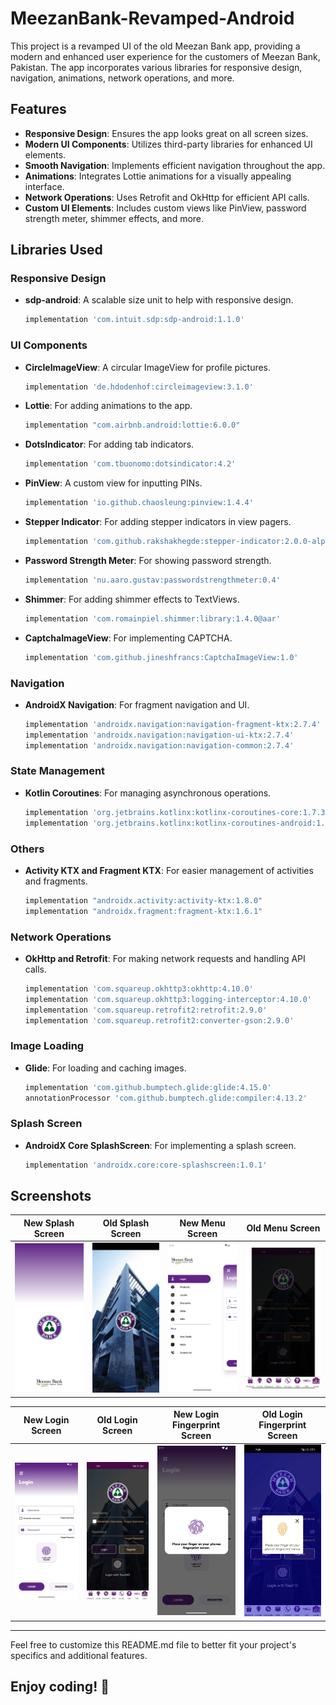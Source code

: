 # MeezanBank-Revamped-Android

This project is a revamped UI of the old Meezan Bank app, providing a modern and enhanced user experience for the customers of Meezan Bank, Pakistan. The app incorporates various libraries for responsive design, navigation, animations, network operations, and more.

## Features

- **Responsive Design**: Ensures the app looks great on all screen sizes.
- **Modern UI Components**: Utilizes third-party libraries for enhanced UI elements.
- **Smooth Navigation**: Implements efficient navigation throughout the app.
- **Animations**: Integrates Lottie animations for a visually appealing interface.
- **Network Operations**: Uses Retrofit and OkHttp for efficient API calls.
- **Custom UI Elements**: Includes custom views like PinView, password strength meter, shimmer effects, and more.

## Libraries Used

### Responsive Design
- **sdp-android**: A scalable size unit to help with responsive design.
  ```groovy
  implementation 'com.intuit.sdp:sdp-android:1.1.0'
  ```

### UI Components
- **CircleImageView**: A circular ImageView for profile pictures.
  ```groovy
  implementation 'de.hdodenhof:circleimageview:3.1.0'
  ```
- **Lottie**: For adding animations to the app.
  ```groovy
  implementation "com.airbnb.android:lottie:6.0.0"
  ```
- **DotsIndicator**: For adding tab indicators.
  ```groovy
  implementation 'com.tbuonomo:dotsindicator:4.2'
  ```
- **PinView**: A custom view for inputting PINs.
  ```groovy
  implementation 'io.github.chaosleung:pinview:1.4.4'
  ```
- **Stepper Indicator**: For adding stepper indicators in view pagers.
  ```groovy
  implementation 'com.github.rakshakhegde:stepper-indicator:2.0.0-alpha'
  ```
- **Password Strength Meter**: For showing password strength.
  ```groovy
  implementation 'nu.aaro.gustav:passwordstrengthmeter:0.4'
  ```
- **Shimmer**: For adding shimmer effects to TextViews.
  ```groovy
  implementation 'com.romainpiel.shimmer:library:1.4.0@aar'
  ```
- **CaptchaImageView**: For implementing CAPTCHA.
  ```groovy
  implementation 'com.github.jineshfrancs:CaptchaImageView:1.0'
  ```

### Navigation
- **AndroidX Navigation**: For fragment navigation and UI.
  ```groovy
  implementation 'androidx.navigation:navigation-fragment-ktx:2.7.4'
  implementation 'androidx.navigation:navigation-ui-ktx:2.7.4'
  implementation 'androidx.navigation:navigation-common:2.7.4'
  ```

### State Management
- **Kotlin Coroutines**: For managing asynchronous operations.
  ```groovy
  implementation 'org.jetbrains.kotlinx:kotlinx-coroutines-core:1.7.3'
  implementation 'org.jetbrains.kotlinx:kotlinx-coroutines-android:1.7.3'
  ```

### Others
- **Activity KTX and Fragment KTX**: For easier management of activities and fragments.
  ```groovy
  implementation "androidx.activity:activity-ktx:1.8.0"
  implementation "androidx.fragment:fragment-ktx:1.6.1"
  ```

### Network Operations
- **OkHttp and Retrofit**: For making network requests and handling API calls.
  ```groovy
  implementation 'com.squareup.okhttp3:okhttp:4.10.0'
  implementation 'com.squareup.okhttp3:logging-interceptor:4.10.0'
  implementation 'com.squareup.retrofit2:retrofit:2.9.0'
  implementation 'com.squareup.retrofit2:converter-gson:2.9.0'
  ```

### Image Loading
- **Glide**: For loading and caching images.
  ```groovy
  implementation 'com.github.bumptech.glide:glide:4.15.0'
  annotationProcessor 'com.github.bumptech.glide:compiler:4.13.2'
  ```

### Splash Screen
- **AndroidX Core SplashScreen**: For implementing a splash screen.
  ```groovy
  implementation 'androidx.core:core-splashscreen:1.0.1'
  ```

## Screenshots

| New Splash Screen                      | Old Splash Screen                       |  New Menu Screen                    |  Old Menu Screen                    | 
|----------------------------------------|-----------------------------------------|-------------------------------------|-------------------------------------|
|![New Splash Screen](art/splash_new.png)|![Old Splash Screen](art/splash_old.jpg) |![New Menu Screen](art/menu_new.png) |![Old Menu Screen](art/menu_old.png) |

| New Login Screen                      | Old Login Screen                       |  New Login Fingerprint Screen                    |  Old Login Fingerprint  Screen                    | 
|----------------------------------------|-----------------------------------------|-------------------------------------|-------------------------------------|
|![New Login Screen](art/login_new.png)|![Old Login Screen](art/login_old.jpg) |![New Login Fingerprint Screen](art/login_finger_new.png) |![Old Login Fingerprint](art/login_finger_old.jpg) |


---

Feel free to customize this README.md file to better fit your project's specifics and additional features.

## Enjoy coding! 🎉
